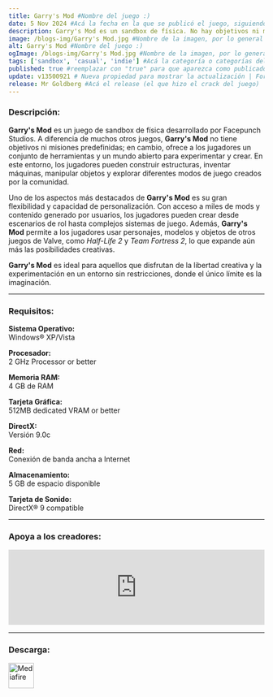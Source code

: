 ```yaml
---
title: Garry's Mod #Nombre del juego :)
date: 5 Nov 2024 #Acá la fecha en la que se publicó el juego, siguiendo este formato: Dia "30", Mes "Oct", Año "2024" = como debe quedar: 30 Oct 2024
description: Garry's Mod es un sandbox de física. No hay objetivos ni metas predefinidas. Te damos las herramientas y te dejamos jugar. #Acá una mini descripción del juego
image: /blogs-img/Garry's Mod.jpg #Nombre de la imagen, por lo general es exactamente el mismo nombre que el juego excluyendo lo ":" (Dos puntos)
alt: Garry's Mod #Nombre del juego :)
ogImage: /blogs-img/Garry's Mod.jpg #Nombre de la imagen, por lo general es exactamente el mismo nombre que el juego excluyendo lo ":" (Dos puntos)
tags: ['sandbox', 'casual', 'indie'] #Acá la categoría o categorías del juego, si es más de una se coloca en este formato: ['categoría1', 'categoría2']
published: true #reemplazar con "true" para que aparezca como publicado
update: v13500921 # Nueva propiedad para mostrar la actualización | Formato: v1.0.0
release: Mr Goldberg #Acá el release (el que hizo el crack del juego) | Formato: Nicolhetti
---
```


<!--En VSCode seleccionando una palabra, por ejemplo: "Garry's Mod" y apretando Ctrl+F2 se seleccionan todas las palabras iguales-->

### Descripción:
**Garry's Mod** es un juego de sandbox de física desarrollado por Facepunch Studios. A diferencia de muchos otros juegos, **Garry's Mod** no tiene objetivos ni misiones predefinidas; en cambio, ofrece a los jugadores un conjunto de herramientas y un mundo abierto para experimentar y crear. En este entorno, los jugadores pueden construir estructuras, inventar máquinas, manipular objetos y explorar diferentes modos de juego creados por la comunidad.

Uno de los aspectos más destacados de **Garry's Mod** es su gran flexibilidad y capacidad de personalización. Con acceso a miles de mods y contenido generado por usuarios, los jugadores pueden crear desde escenarios de rol hasta complejos sistemas de juego. Además, **Garry's Mod** permite a los jugadores usar personajes, modelos y objetos de otros juegos de Valve, como *Half-Life 2* y *Team Fortress 2*, lo que expande aún más las posibilidades creativas.

**Garry's Mod** es ideal para aquellos que disfrutan de la libertad creativa y la experimentación en un entorno sin restricciones, donde el único límite es la imaginación.
<!--Prompt para Chat-GPT: c -->

---

### Requisitos:
**Sistema Operativo:**  
Windows® XP/Vista

**Procesador:**  
2 GHz Processor or better

**Memoria RAM:**  
4 GB de RAM

**Tarjeta Gráfica:**  
512MB dedicated VRAM or better

**DirectX:**  
Versión 9.0c

**Red:**  
Conexión de banda ancha a Internet

**Almacenamiento:**  
5 GB de espacio disponible

**Tarjeta de Sonido:**  
DirectX® 9 compatible

<!--Si falta o sobra un requisito se quita o se agrega manteniendo el mismo formato-->

---

### Apoya a los creadores:
<iframe src="https://store.steampowered.com/widget/4000/" frameborder="0" style="background-color: transparent; width: 100% !important; aspect-ratio: 646 / 190;"></iframe>

<!--Reemplazar los numeros (AppID) del juego (en este caso 2668510) por el numero (AppID) correspondiente con el juego a publicar-->
<!--El AppID se encuentra en la URL del Juego en Steam-->

---

### Descarga:

[<img src="https://gist.github.com/cxmeel/0dbc95191f239b631c3874f4ccf114e2/raw/download.svg" alt="Mediafire" height="50" />](https://www.mediafire.com/file/mfhc786smf11bcb/GarrysMod.zip/file)

<!-- # se debe reemplazar por el link de descarga-->

<!--NOMBRE-DEL-SERVICIO se debe reemplazar por el servicio donde está subido el juego-->